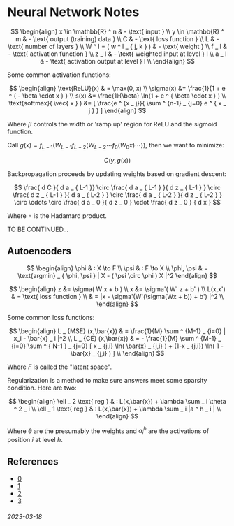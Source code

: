 Neural Network Notes
===

$$
\begin{align}
x \in \mathbb{R} ^ n & - \text{ input } \\
y \in \mathbb{R} ^ m & - \text{ output (training) data } \\
C & - \text{ loss function } \\
L & - \text{ number of layers } \\
W ^ l = ( w ^ l _ { j, k } ) & - \text{ weight } \\
f _ l & - \text{ activation function }  \\
z _ l & - \text{ weighted input at level } l \\
a _ l & - \text{ activation output at level } l \\
\end{align}
$$

Some common activation functions:

$$
\begin{align}
\text{ReLU}(x)  & = \max(0, x) \\
\sigma(x) &= \frac{1}{1 + e ^ { - \beta \cdot x } } \\
s(x) &= \frac{1}{\beta} \ln(1 + e ^ { \beta \cdot x } ) \\
\text{softmax}( \vec{ x } ) &= [ \frac{e ^ {x _ j}}{ \sum ^ {n-1} _ {j=0} e ^ { x _ j } } ]
\end{align}
$$

Where $\beta$ controls the width or 'ramp up' region for ReLU and the sigmoid function.

Call $g(x) = f _ { L-1 } ( W _ { L-1 } f _ { L-2 } ( W _ { L-2} \cdots f _ 0 ( W _ 0 x ) \cdots ) )$,
then we want to minimize:

$$
C(y, g(x))
$$

Backpropagation proceeds by updating weights based on gradient descent:

$$
\frac{ d C }{ d a _ { L-1 }} \circ \frac{ d a _ { L-1 } }{ d z _ { L-1 } }
 \circ \frac{ d z _ { L-1 } }{ d a _ { L-2 } } \circ \frac{ d a _ { L-2 } }{ d z _ { L-2 } } \circ
 \cdots \circ \frac{ d a _ 0 }{ d z _ 0 } \cdot \frac{ d  z _ 0 } { d x }
$$

Where $\circ$ is the Hadamard product.

TO BE CONTINUED...


Autoencoders
---

$$
\begin{align}
\phi & : X \to F \\
\psi & : F \to X \\
\phi, \psi & = \text{argmin} _ { \phi, \psi } | X - ( \psi \circ \phi ) X |^2
\end{align}
$$

$$
\begin{align}
z &= \sigma( W x + b ) \\
x &= \sigma'( W' z + b' ) \\
L(x,x') & = \text{ loss function } \\
 & = |x - \sigma'(W'(\sigma(Wx + b)) + b') |^2 \\
\end{align}
$$

Some common loss functions:

$$
\begin{align}
L _ {MSE} (x,\bar{x}) & = \frac{1}{M} \sum ^ {M-1} _ {i=0} | x_i - \bar{x} _ i |^2 \\
L _ {CE} (x,\bar{x}) & = - \frac{1}{M} \sum ^ {M-1} _ {i=0} \sum ^ { N-1 } _ {j=0} [ x _ {j,i} \ln( \bar{x} _ {j,i} ) + (1-x _ {j,i}) \ln( 1 - \bar{x} _ {j,i} ) ] \\
\end{align}
$$


Where $F$ is called the "latent space".

Regularization is a method to make sure answers meet some sparsity condition.
Here are two:

$$
\begin{align}
\ell _ 2 \text{ reg } & : L(x,\bar{x})  + \lambda \sum _ i \theta ^ 2 _ i   \\
\ell _ 1 \text{ reg } & : L(x,\bar{x})  + \lambda \sum _ i |a ^ h _ i |   \\
\end{align}
$$

Where $\theta$ are the presumably the weights and $a ^ h _ i$ are the activations of position $i$ at level $h$.



References
---

* [0](https://mattmazur.com/2015/03/17/a-step-by-step-backpropagation-example/)
* [1](https://en.wikipedia.org/wiki/Autoencoder)
* [2](https://arxiv.org/pdf/2201.03898.pdf)
* [3](https://en.wikipedia.org/wiki/Backpropagation)

###### 2023-03-18
